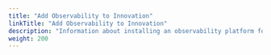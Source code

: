 ```yaml
---
title: "Add Observability to Innovation"
linkTitle: "Add Observability to Innovation"
description: "Information about installing an observability platform for Innovation."
weight: 200
---
```

